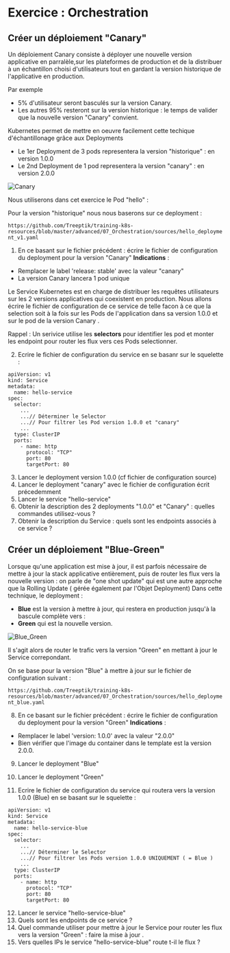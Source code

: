 # Exercice : Orchestration 

## Créer un déploiement "Canary"

Un déploiement Canary consiste à déployer une nouvelle version applicative en parralèle,sur les plateformes de production et de la distribuer à un échantillon choisi d'utilisateurs tout en gardant la version historique de l'applicative en production.  

Par exemple 
- 5% d'utilisateur seront basculés sur la version Canary. 
- Les autres 95% resteront sur la version historique : le temps de valider que la nouvelle version "Canary" convient. 

Kubernetes permet de mettre en oeuvre facilement cette techique d'échantillonage grâce aux Deployments 
- Le 1er Deployment de 3 pods representera la version "historique" : en version 1.0.0 
- Le 2nd Deployment de 1 pod representera la version "canary" : en version 2.0.0 

![Canary](https://github.com/Treeptik/training-k8s-resources/blob/master/advanced/07_Orchestration/images/canary.png "Canary")

Nous utiliserons dans cet exercice le Pod "hello" : 

Pour la version "historique" nous nous baserons sur ce deployment : 

`https://github.com/Treeptik/training-k8s-resources/blob/master/advanced/07_Orchestration/sources/hello_deployment_v1.yaml`

1. En ce basant sur le fichier précédent : écrire le fichier de configuration du deployment pour la version "Canary" 
__Indications__ : 
- Remplacer le label 'release: stable' avec la valeur "canary"
- La version Canary lancera 1 pod unique 

Le Service Kubernetes est en charge de distribuer les requêtes utilisateurs sur les 2 versions applicatives qui coexistent en production. 
Nous allons écrire le fichier de configuration de ce service de telle facon à ce que la selection soit à la fois sur les Pods de l'application dans sa version 1.0.0 et sur le pod de la version Canary . 

Rappel : Un serivice utilise les **selectors** pour identifier les pod et monter les endpoint pour router les flux vers ces Pods selectionner. 


2. Ecrire le fichier de configuration du service en se basanr sur le squelette : 

```
apiVersion: v1
kind: Service
metadata:
  name: hello-service
spec:
  selector:
  	...
  	...// Déterminer le Selector 
  	...// Pour filtrer les Pod version 1.0.0 et "canary"
  	...
  type: ClusterIP
  ports:
    - name: http
      protocol: "TCP"
      port: 80
      targetPort: 80

```

3. Lancer le deployment version 1.0.0 (cf fichier de configuration source)
4. Lancer le deployment "canary" avec le fichier de configuration écrit précedemment
5. Lancer le service "hello-service"
6. Obtenir la description des 2 deployments "1.0.0" et "Canary" : quelles commandes utilisez-vous ? 
7. Obtenir la description du Service : quels sont les endpoints associés à ce service ? 

## Créer un déploiement "Blue-Green"

Lorsque qu'une application est mise à jour, il est parfois nécessaire de mettre à jour la stack applicative entièrement, puis de router les flux vers la nouvelle version : on parle de "one shot update" qui est une autre approche que la Rolling Update ( gérée également par l'Objet Deployment)
Dans cette technique, le deployment :
- __Blue__ est la version à mettre à jour, qui restera en production jusqu'à la bascule complète vers : 
- __Green__ qui est la nouvelle version.  

![Blue_Green](https://github.com/Treeptik/training-k8s-resources/blob/master/advanced/07_Orchestration/images/blue-green.png "Blue_Green")

Il s'agit alors de router le trafic vers la version "Green" en mettant à jour le Service correpondant. 

On se base pour la version "Blue" à mettre à jour sur le fichier de configuration suivant : 

`https://github.com/Treeptik/training-k8s-resources/blob/master/advanced/07_Orchestration/sources/hello_deployment_blue.yaml`

8. En ce basant sur le fichier précédent : écrire le fichier de configuration du deployment pour la version "Green" 
__Indications__ : 
- Remplacer le label 'version: 1.0.0' avec la valeur "2.0.0"
- Bien vérifier que l'image du container dans le template est la version 2.0.0. 

9. Lancer le deployment "Blue"
10. Lancer le deployment "Green"

11. Ecrire le fichier de configuration du service qui routera vers la version 1.0.0 (Blue) en se basant sur le squelette : 

```
apiVersion: v1
kind: Service
metadata:
  name: hello-service-blue
spec:
  selector:
  	...
  	...// Déterminer le Selector 
  	...// Pour filtrer les Pods version 1.0.0 UNIQUEMENT ( = Blue ) 
  	...
  type: ClusterIP
  ports:
    - name: http
      protocol: "TCP"
      port: 80
      targetPort: 80

```


12. Lancer le service "hello-service-blue"
13. Quels sont les endpoints de ce service ?
14. Quel commande utiliser pour mettre à jour le Service pour router les flux vers la version "Green" : faire la mise à jour . 
15. Vers quelles IPs le service "hello-service-blue" route t-il le flux ?

 


